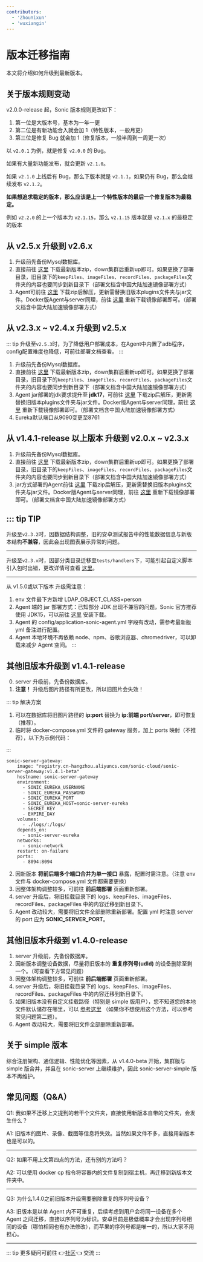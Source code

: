 ```yaml
---
contributors:
  - 'ZhouYixun'
  - 'wuxiangin'
---
```


# 版本迁移指南

本文将介绍如何升级到最新版本。

## 关于版本规则变动

v2.0.0-release 起，Sonic 版本规则更改如下：

1. 第一位是大版本号，基本为一年一更
2. 第二位是有新功能合入就会加 1（特性版本，一般月更）
3. 第三位是修复 Bug 就会加 1（修复版本，一般半周到一周更一次）

以 `v2.0.1` 为例，就是修复 `v2.0.0` 的 Bug。

如果有大量新功能发布，就会更新 `v2.1.0`。

如果 `v2.1.0` 上线后有 Bug，那么下版本就是 `v2.1.1`，如果仍有 Bug，那么会继续发布 `v2.1.2`。

**如果想追求稳定的版本，那么应该是上一个特性版本的最后一个修复版本为最稳定。**

例如 `v2.2.0` 的上一个版本为 `v2.1.15`，那么 `v2.1.15` 版本就是 `v2.1.x` 的最稳定的版本

## 从 v2.5.x 升级到 v2.6.x
1. 升级前先备份Mysql数据库。
2. 直接前往 <a href="https://soniccloudorg.github.io/deploy/back-end-deploy.html" target="_blank">这里</a> 下载最新版本zip，down集群后重新up即可。如果更换了部署目录，旧目录下的`keepFiles`、`imageFiles`、`recordFiles`、`packageFiles`文件夹的内容也要同步到新目录下（部署文档含中国大陆加速镜像部署方式）
3. Agent可前往 <a href="https://soniccloudorg.github.io/deploy/agent-deploy.html" target="_blank">这里</a> 下载zip后解压，更新需替换旧版本plugins文件夹与jar文件。Docker版Agent与server同理，前往 <a href="https://soniccloudorg.github.io/deploy/agent-deploy.html" target="_blank">这里</a> 重新下载镜像部署即可。（部署文档含中国大陆加速镜像部署方式）

## 从 v2.3.x ~ v2.4.x 升级到 v2.5.x
::: tip
升级至`v2.5.3`时，为了降低用户部署成本，在Agent中内置了adb程序，config配置难度也降低，可前往部署文档查看。
:::
1. 升级前先备份Mysql数据库。
2. 直接前往 <a href="https://soniccloudorg.github.io/deploy/back-end-deploy.html" target="_blank">这里</a> 下载最新版本zip，down集群后重新up即可。如果更换了部署目录，旧目录下的`keepFiles`、`imageFiles`、`recordFiles`、`packageFiles`文件夹的内容也要同步到新目录下（部署文档含中国大陆加速镜像部署方式）
3. Agent jar部署的jdk要求提升至 **jdk17**，可前往 <a href="https://soniccloudorg.github.io/deploy/agent-deploy.html" target="_blank">这里</a> 下载zip后解压，更新需替换旧版本plugins文件夹与jar文件。Docker版Agent与server同理，前往 <a href="https://soniccloudorg.github.io/deploy/agent-deploy.html" target="_blank">这里</a> 重新下载镜像部署即可。（部署文档含中国大陆加速镜像部署方式）
4. Eureka默认端口从9090变更至8761

## 从 v1.4.1-release 以上版本 升级到 v2.0.x ~ v2.3.x
1. 升级前先备份Mysql数据库。
2. 直接前往 <a href="https://soniccloudorg.github.io/deploy/back-end-deploy.html" target="_blank">这里</a> 下载最新版本zip，down集群后重新up即可。如果更换了部署目录，旧目录下的`keepFiles`、`imageFiles`、`recordFiles`、`packageFiles`文件夹的内容也要同步到新目录下（部署文档含中国大陆加速镜像部署方式）
3. jar方式部署的Agent前往 <a href="https://soniccloudorg.github.io/deploy/agent-deploy.html" target="_blank">这里</a> 下载zip后解压，更新需替换旧版本plugins文件夹与jar文件。Docker版Agent与server同理，前往 <a href="https://soniccloudorg.github.io/deploy/agent-deploy.html" target="_blank">这里</a> 重新下载镜像部署即可。（部署文档含中国大陆加速镜像部署方式）

::: tip TIP
---
升级至`v2.3.2`时，因数据结构调整，旧的安卓测试报告中的性能数据信息与新版本结构**不兼容**，因此会出现图表展示异常的问题。

---
升级至`v2.3.x`时，因部分类目录迁移至`tests/handlers`下，可能引起自定义脚本引入包时出错，更改详情可查看 [这里](https://github.com/SonicCloudOrg/sonic-agent/tree/main/src/main/java/org/cloud/sonic/agent/tests/handlers)。

---
从 v1.5.0或以下版本 升级需注意：
1. env 文件最下方新增 LDAP_OBJECT_CLASS=person
2. Agent 端的 jar 部署方式：已知部分 JDK 出现不兼容的问题，Sonic 官方推荐使用 JDK15，可以前往 [这里](https://docs.aws.amazon.com/corretto/latest/corretto-15-ug/downloads-list.html) 安装下载。
3. Agent 的 config/application-sonic-agent.yml 字段有改动，需参考最新版 yml 备注进行配置。
4. Agent 本地环境不再依赖 node、npm、谷歌浏览器、chromedriver，可以卸载来减少 Agent 空间。
:::


## 其他旧版本升级到 v1.4.1-release

0. server 升级前，先备份数据库。
1. **注意！** 升级后图片路径有所更改，所以旧图片会失效！

::: tip 解决方案

1. 可以在数据库将旧图片路径的 **ip:port** 替换为 **ip:前端 port/server**，即可恢复（推荐）。
2. 临时将 docker-compose.yml 文件的 gateway 服务，加上 ports 映射（不推荐），以下为示例代码：

:::

```
sonic-server-gateway:
    image: "registry.cn-hangzhou.aliyuncs.com/sonic-cloud/sonic-server-gateway:v1.4.1-beta"
    hostname: sonic-server-gateway
    environment:
      - SONIC_EUREKA_USERNAME
      - SONIC_EUREKA_PASSWORD
      - SONIC_EUREKA_PORT
      - SONIC_EUREKA_HOST=sonic-server-eureka
      - SECRET_KEY
      - EXPIRE_DAY
    volumes:
      - ./logs/:/logs/
    depends_on:
      - sonic-server-eureka
    networks:
      - sonic-network
    restart: on-failure
    ports:
      - 8094:8094
```

2. 因新版本 **将前后端多个端口合并为单一接口** 暴露，配置时需注意。（注意 env 文件与 docker-compose.yml 文件都需要更换）
3. 因整体架构调整较多，可前往 **前后端部署** 页面重新部署。
4. server 升级后，将旧挂载目录下的 logs、keepFiles、imageFiles、recordFiles、packageFiles 中的内容迁移到新目录下。
5. Agent 改动较大，需要将旧文件全部删除重新部署。配置 yml 时注意 server 的 port 应为 **SONIC_SERVER_PORT**。

## 其他旧版本升级到 v1.4.0-release

1. server 升级前，先备份数据库。
2. 因新版本调整设备数据，尽量将旧版本的 **重复序列号(udId)** 的设备删除至剩一个。（可查看下方常见问题）
3. 因整体架构调整较多，可前往 **前后端部署** 页面重新部署。
4. server 升级后，将旧挂载目录下的 logs、keepFiles、imageFiles、recordFiles、packageFiles 中的内容迁移到新目录下。
5. 如果旧版本没有自定义挂载路径（特别是 simple 版用户），您不知道您的本地文件默认储存在哪里，可以 [参考这里](https://blog.csdn.net/wu_qing_song/article/details/113253437) （如果你不想使用这个方法，可以参考常见问题第二题）。
6. Agent 改动较大，需要将旧文件全部删除重新部署。

## 关于 simple 版本

综合注册架构、通信逻辑、性能优化等因素，从 v1.4.0-beta 开始，集群版与 simple 版合并，并且在 sonic-server 上继续维护，因此 sonic-server-simple 版本不再维护。

## 常见问题（Q&A）

Q1: 我如果不迁移上文提到的若干个文件夹，直接使用新版本自带的文件夹，会发生什么？

A1: 旧版本的图片、录像、截图等信息将失效。当然如果文件不多，直接用新版本也是可以的。

---

Q2: 如果不用上文第四点的方法，还有别的方法吗？

A2: 可以使用 docker cp 指令将容器内的文件复制到宿主机，再迁移到新版本文件夹中。

---

Q3: 为什么1.4.0之前旧版本升级需要删除重复的序列号设备？

A3: 旧版本是以单 Agent 内不可重复，后续考虑到用户会将同一设备在多个 Agent 之间迁移，直接以序列号为标识。安卓目前是极低概率才会出现序列号相同的设备（哪怕相同也有办法修改），而苹果的序列号都是唯一的，所以大家不用担心。

---

::: tip
更多疑问可前往 👉[社区](https://discord.gg/c9ZD6jSyTE)👈 交流
:::
